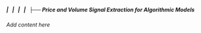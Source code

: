 ##### |   |   |   |   ├── Price and Volume Signal Extraction for Algorithmic Models

*Add content here*